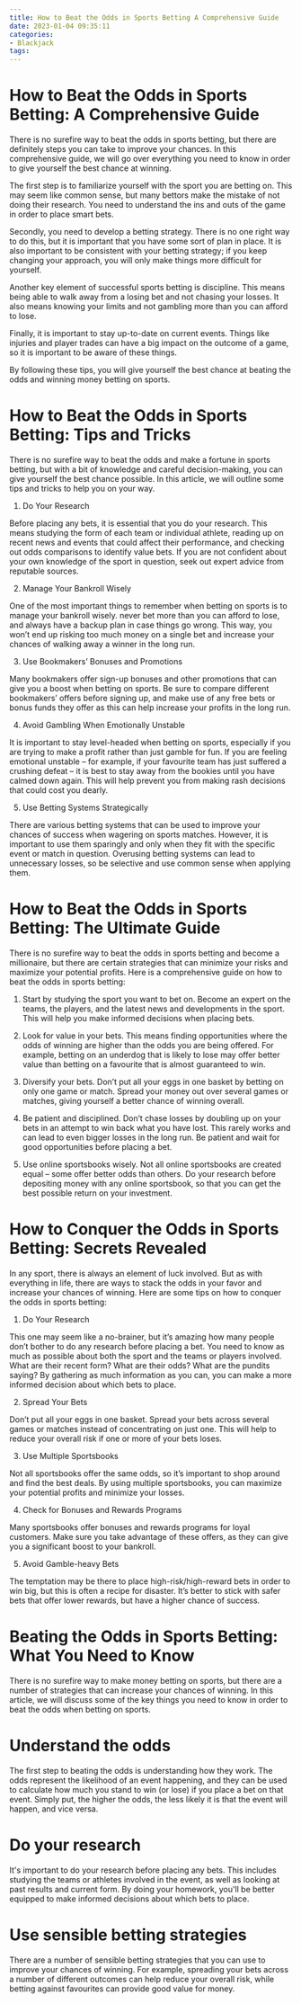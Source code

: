```yaml
---
title: How to Beat the Odds in Sports Betting A Comprehensive Guide
date: 2023-01-04 09:35:11
categories:
- Blackjack
tags:
---
```



#  How to Beat the Odds in Sports Betting: A Comprehensive Guide

There is no surefire way to beat the odds in sports betting, but there are definitely steps you can take to improve your chances. In this comprehensive guide, we will go over everything you need to know in order to give yourself the best chance at winning.

The first step is to familiarize yourself with the sport you are betting on. This may seem like common sense, but many bettors make the mistake of not doing their research. You need to understand the ins and outs of the game in order to place smart bets.

Secondly, you need to develop a betting strategy. There is no one right way to do this, but it is important that you have some sort of plan in place. It is also important to be consistent with your betting strategy; if you keep changing your approach, you will only make things more difficult for yourself.

Another key element of successful sports betting is discipline. This means being able to walk away from a losing bet and not chasing your losses. It also means knowing your limits and not gambling more than you can afford to lose.

Finally, it is important to stay up-to-date on current events. Things like injuries and player trades can have a big impact on the outcome of a game, so it is important to be aware of these things.

By following these tips, you will give yourself the best chance at beating the odds and winning money betting on sports.

#  How to Beat the Odds in Sports Betting: Tips and Tricks 

There is no surefire way to beat the odds and make a fortune in sports betting, but with a bit of knowledge and careful decision-making, you can give yourself the best chance possible. In this article, we will outline some tips and tricks to help you on your way.

1. Do Your Research

Before placing any bets, it is essential that you do your research. This means studying the form of each team or individual athlete, reading up on recent news and events that could affect their performance, and checking out odds comparisons to identify value bets. If you are not confident about your own knowledge of the sport in question, seek out expert advice from reputable sources.

2. Manage Your Bankroll Wisely

One of the most important things to remember when betting on sports is to manage your bankroll wisely. never bet more than you can afford to lose, and always have a backup plan in case things go wrong. This way, you won’t end up risking too much money on a single bet and increase your chances of walking away a winner in the long run.

3. Use Bookmakers’ Bonuses and Promotions

Many bookmakers offer sign-up bonuses and other promotions that can give you a boost when betting on sports. Be sure to compare different bookmakers’ offers before signing up, and make use of any free bets or bonus funds they offer as this can help increase your profits in the long run.

4. Avoid Gambling When Emotionally Unstable

It is important to stay level-headed when betting on sports, especially if you are trying to make a profit rather than just gamble for fun. If you are feeling emotional unstable – for example, if your favourite team has just suffered a crushing defeat – it is best to stay away from the bookies until you have calmed down again. This will help prevent you from making rash decisions that could cost you dearly.

5. Use Betting Systems Strategically

There are various betting systems that can be used to improve your chances of success when wagering on sports matches. However, it is important to use them sparingly and only when they fit with the specific event or match in question. Overusing betting systems can lead to unnecessary losses, so be selective and use common sense when applying them.

#  How to Beat the Odds in Sports Betting: The Ultimate Guide 

There is no surefire way to beat the odds in sports betting and become a millionaire, but there are certain strategies that can minimize your risks and maximize your potential profits. Here is a comprehensive guide on how to beat the odds in sports betting:

1. Start by studying the sport you want to bet on. Become an expert on the teams, the players, and the latest news and developments in the sport. This will help you make informed decisions when placing bets.

2. Look for value in your bets. This means finding opportunities where the odds of winning are higher than the odds you are being offered. For example, betting on an underdog that is likely to lose may offer better value than betting on a favourite that is almost guaranteed to win.

3. Diversify your bets. Don’t put all your eggs in one basket by betting on only one game or match. Spread your money out over several games or matches, giving yourself a better chance of winning overall.

4. Be patient and disciplined. Don’t chase losses by doubling up on your bets in an attempt to win back what you have lost. This rarely works and can lead to even bigger losses in the long run. Be patient and wait for good opportunities before placing a bet.

5. Use online sportsbooks wisely. Not all online sportsbooks are created equal – some offer better odds than others. Do your research before depositing money with any online sportsbook, so that you can get the best possible return on your investment.

#  How to Conquer the Odds in Sports Betting: Secrets Revealed 

In any sport, there is always an element of luck involved. But as with everything in life, there are ways to stack the odds in your favor and increase your chances of winning. Here are some tips on how to conquer the odds in sports betting:

1. Do Your Research

This one may seem like a no-brainer, but it’s amazing how many people don’t bother to do any research before placing a bet. You need to know as much as possible about both the sport and the teams or players involved. What are their recent form? What are their odds? What are the pundits saying? By gathering as much information as you can, you can make a more informed decision about which bets to place.

2. Spread Your Bets

Don’t put all your eggs in one basket. Spread your bets across several games or matches instead of concentrating on just one. This will help to reduce your overall risk if one or more of your bets loses.

3. Use Multiple Sportsbooks

Not all sportsbooks offer the same odds, so it’s important to shop around and find the best deals. By using multiple sportsbooks, you can maximize your potential profits and minimize your losses.

4. Check for Bonuses and Rewards Programs

Many sportsbooks offer bonuses and rewards programs for loyal customers. Make sure you take advantage of these offers, as they can give you a significant boost to your bankroll.

5. Avoid Gamble-heavy Bets

The temptation may be there to place high-risk/high-reward bets in order to win big, but this is often a recipe for disaster. It’s better to stick with safer bets that offer lower rewards, but have a higher chance of success.

#  Beating the Odds in Sports Betting: What You Need to Know

There is no surefire way to make money betting on sports, but there are a number of strategies that can increase your chances of winning. In this article, we will discuss some of the key things you need to know in order to beat the odds when betting on sports.

# Understand the odds

The first step to beating the odds is understanding how they work. The odds represent the likelihood of an event happening, and they can be used to calculate how much you stand to win (or lose) if you place a bet on that event. Simply put, the higher the odds, the less likely it is that the event will happen, and vice versa.

# Do your research

It's important to do your research before placing any bets. This includes studying the teams or athletes involved in the event, as well as looking at past results and current form. By doing your homework, you'll be better equipped to make informed decisions about which bets to place.

# Use sensible betting strategies

There are a number of sensible betting strategies that you can use to improve your chances of winning. For example, spreading your bets across a number of different outcomes can help reduce your overall risk, while betting against favourites can provide good value for money.